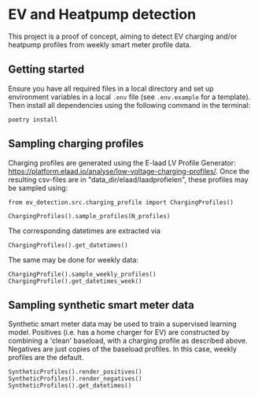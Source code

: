 # EV and Heatpump detection

This project is a proof of concept, aiming to detect EV charging and/or heatpump profiles from weekly smart meter profile data.

## Getting started
Ensure you have all required files in a local directory
and set up environment variables in a local `.env` file (see `.env.example` for a template). Then install all dependencies using the following command in the terminal:
```shell
poetry install
```

## Sampling charging profiles
Charging profiles are generated using the E-laad LV Profile Generator: 
https://platform.elaad.io/analyse/low-voltage-charging-profiles/. 
Once the resulting csv-files are in "data_dir/elaad/laadprofielen", these profiles may be sampled using:
```
from ev_detection.src.charging_profile import ChargingProfiles()

ChargingProfiles().sample_profiles(N_profiles)
```
The corresponding datetimes are extracted via 
```
ChargingProfiles().get_datetimes()
```

The same may be done for weekly data:
```
ChargingProfile().sample_weekly_profiles()
ChargingProfile().get_datetimes_week()
```


## Sampling synthetic smart meter data
Synthetic smart meter data may be used to train a supervised learning model. 
Positives (i.e. has a home charger for EV) are constructed by combining a 'clean' baseload, 
with a charging profile as described above. 
Negatives are just copies of the baseload profiles.
In this case, weekly profiles are the default.
```
SyntheticProfiles().render_positives()
SyntheticProfiles().render_negatives()
SyntheticProfiles().get_datetimes()
```